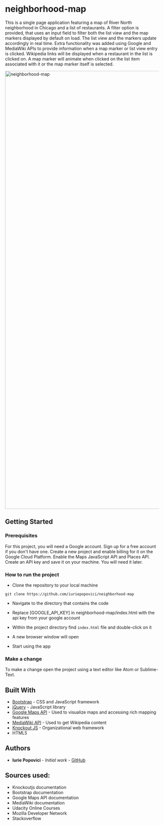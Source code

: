 # neighborhood-map

This is a single page application featuring a map of River North neighborhood in Chicago and a list of restaurants.
A filter option is provided, that uses an input field to filter both the list view and the map markers displayed by default on load. The list view and the markers update accordingly in real time.
Extra functionality was added using Google and MediaWiki APIs to provide information when a map marker or list view entry is clicked. Wikipedia links will be displayed when a restaurant in the list is clicked on. A map marker will animate when clicked on the list item associated with it or the map marker itself is selected.


<img width="1435" alt="neighborhood-map" src="https://cloud.githubusercontent.com/assets/19762832/26764941/f8657622-4936-11e7-8986-2be733f854aa.png">


## Getting Started

### Prerequisites
For this project, you will need a Google account. Sign up for a free account if you don't have one. Create a new project and enable billing for it on the Google Cloud Platform. Enable the Maps JavaScript API and Places API. Create an API key and save it on your machine. You will need it later.

### How to run the project
* Clone the repository to your local machine

`git clone https://github.com/iuriepopovici/neighborhood-map`

* Navigate to the directory that contains the code

* Replace [GOOGLE_API_KEY] in neighborhood-map/index.html with the api key from your google account

* Within the project directory find `index.html` file and double-click on it

* A new browser window will open

* Start using the app

### Make a change

To make a change open the project using a text editor like Atom or Sublime-Text.

## Built With

* [Bootstrap](http://getbootstrap.com/) - CSS and JavaScript framework
* [jQuery](https://jquery.com/) - JavaScript library
* [Google Maps API](https://developers.google.com/maps/) - Used to visualize maps and accessing rich mapping features
* [MediaWiki API](https://www.mediawiki.org/wiki/API:Main_page) - Used to get Wikipedia content
* [Knockout JS](http://knockoutjs.com/) - Organizational web framework
* HTML5

## Authors

* **Iurie Popovici** - *Initial work* - [GitHub](https://github.com/IurieCezar)

## Sources used:

* Knockoutjs documentation
* Bootstrap documentation
* Google Maps API documentation
* MediaWiki documentation
* Udacity Online Courses
* Mozilla Developer Network
* Stackoverflow
